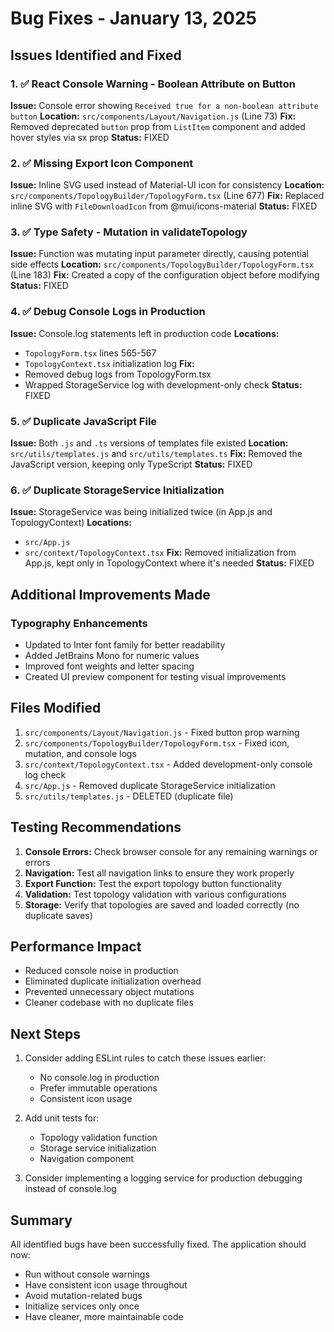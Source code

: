 # Bug Fixes - January 13, 2025

## Issues Identified and Fixed

### 1. ✅ React Console Warning - Boolean Attribute on Button
**Issue:** Console error showing `Received true for a non-boolean attribute button`
**Location:** `src/components/Layout/Navigation.js` (Line 73)
**Fix:** Removed deprecated `button` prop from `ListItem` component and added hover styles via sx prop
**Status:** FIXED

### 2. ✅ Missing Export Icon Component
**Issue:** Inline SVG used instead of Material-UI icon for consistency
**Location:** `src/components/TopologyBuilder/TopologyForm.tsx` (Line 677)
**Fix:** Replaced inline SVG with `FileDownloadIcon` from @mui/icons-material
**Status:** FIXED

### 3. ✅ Type Safety - Mutation in validateTopology
**Issue:** Function was mutating input parameter directly, causing potential side effects
**Location:** `src/components/TopologyBuilder/TopologyForm.tsx` (Line 183)
**Fix:** Created a copy of the configuration object before modifying
**Status:** FIXED

### 4. ✅ Debug Console Logs in Production
**Issue:** Console.log statements left in production code
**Locations:** 
- `TopologyForm.tsx` lines 565-567
- `TopologyContext.tsx` initialization log
**Fix:** 
- Removed debug logs from TopologyForm.tsx
- Wrapped StorageService log with development-only check
**Status:** FIXED

### 5. ✅ Duplicate JavaScript File
**Issue:** Both `.js` and `.ts` versions of templates file existed
**Location:** `src/utils/templates.js` and `src/utils/templates.ts`
**Fix:** Removed the JavaScript version, keeping only TypeScript
**Status:** FIXED

### 6. ✅ Duplicate StorageService Initialization
**Issue:** StorageService was being initialized twice (in App.js and TopologyContext)
**Locations:** 
- `src/App.js`
- `src/context/TopologyContext.tsx`
**Fix:** Removed initialization from App.js, kept only in TopologyContext where it's needed
**Status:** FIXED

## Additional Improvements Made

### Typography Enhancements
- Updated to Inter font family for better readability
- Added JetBrains Mono for numeric values
- Improved font weights and letter spacing
- Created UI preview component for testing visual improvements

## Files Modified

1. `src/components/Layout/Navigation.js` - Fixed button prop warning
2. `src/components/TopologyBuilder/TopologyForm.tsx` - Fixed icon, mutation, and console logs
3. `src/context/TopologyContext.tsx` - Added development-only console log check
4. `src/App.js` - Removed duplicate StorageService initialization
5. `src/utils/templates.js` - DELETED (duplicate file)

## Testing Recommendations

1. **Console Errors:** Check browser console for any remaining warnings or errors
2. **Navigation:** Test all navigation links to ensure they work properly
3. **Export Function:** Test the export topology button functionality
4. **Validation:** Test topology validation with various configurations
5. **Storage:** Verify that topologies are saved and loaded correctly (no duplicate saves)

## Performance Impact

- Reduced console noise in production
- Eliminated duplicate initialization overhead
- Prevented unnecessary object mutations
- Cleaner codebase with no duplicate files

## Next Steps

1. Consider adding ESLint rules to catch these issues earlier:
   - No console.log in production
   - Prefer immutable operations
   - Consistent icon usage

2. Add unit tests for:
   - Topology validation function
   - Storage service initialization
   - Navigation component

3. Consider implementing a logging service for production debugging instead of console.log

## Summary

All identified bugs have been successfully fixed. The application should now:
- Run without console warnings
- Have consistent icon usage throughout
- Avoid mutation-related bugs
- Initialize services only once
- Have cleaner, more maintainable code
